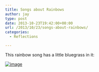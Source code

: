 ```yaml
---
title: Songs about Rainbows
author: jay
type: post
date: 2013-10-23T19:42:00+00:00
url: /2013/10/23/songs-about-rainbows/
categories:
  - Reflections

---
```

This rainbow song has a little bluegrass in it:

[![image][1]][2]

 [1]: https://photos.smugmug.com/All/Mountain-Trip-2013/i-63khZT4/0/L/DSC_8676-L.jpg
 [2]: http://photos.rambleon.org/All/Mountain-Trip-2013/i-63khZT4/A